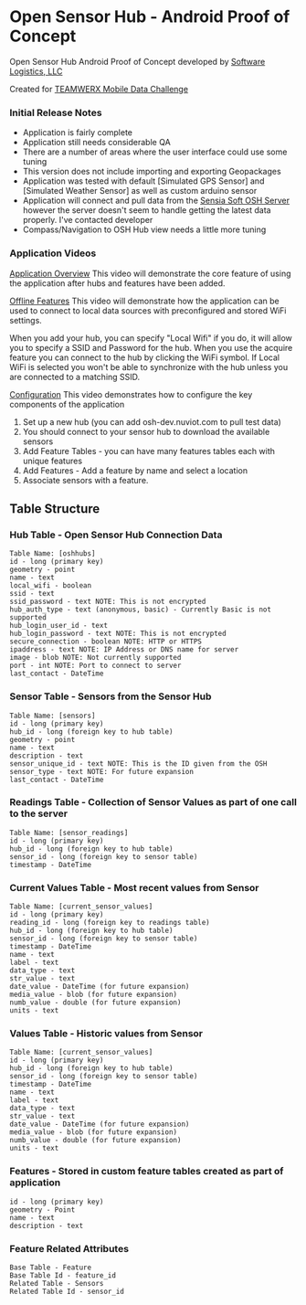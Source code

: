 
# Open Sensor Hub - Android Proof of Concept

Open Sensor Hub Android Proof of Concept developed by [Software Logistics, LLC](https://www.software-logistics.com)

Created for [TEAMWERX Mobile Data Challenge](https://www.teamwerx.org/mobile)

### Initial Release Notes
* Application is fairly complete
* Application still needs considerable QA
* There are a number of areas where the user interface could use some tuning
* This version does not include importing and exporting Geopackages
* Application was tested with default [Simulated GPS Sensor] and [Simulated Weather Sensor] as well as custom arduino sensor
* Application will connect and pull data from the [Sensia Soft OSH Server](http://sensiasoft.net:8181/demo.html) however the server doesn't seem to handle getting the latest data properly.  I've contacted developer
* Compass/Navigation to OSH Hub view needs a little more tuning

### Application Videos
[Application Overview](https://www.youtube.com/watch?v=xEC-0g7DYxo)
This video will demonstrate the core feature of using the application after hubs and features have been added.

[Offline Features](https://www.youtube.com/watch?v=BhRo8GbL5HU)
This video will demonstrate how the application can be used to connect to local data sources with preconfigured and stored WiFi settings.

When you add your hub, you can specify "Local Wifi" if you do, it will allow you to specify a SSID and Password for the hub.  When you use the acquire feature you can connect to the hub by clicking the WiFi symbol.  If Local WiFi is selected you won't be able to synchronize with the hub unless you are connected to a matching SSID.

[Configuration](https://www.youtube.com/watch?v=1bTbUfA2L-M)
This video demonstrates how to configure the key components of the application
1. Set up a new hub (you can add osh-dev.nuviot.com to pull test data)
2. You should connect to your sensor hub to download the available sensors
3. Add Feature Tables - you can have many features tables each with unique features
4. Add Features - Add a feature by name and select a location
5. Associate sensors with a feature.

## Table Structure
### Hub Table - Open Sensor Hub Connection Data
```
Table Name: [oshhubs]
id - long (primary key)
geometry - point
name - text
local_wifi - boolean
ssid - text
ssid_password - text NOTE: This is not encrypted
hub_auth_type - text (anonymous, basic) - Currently Basic is not supported
hub_login_user_id - text 
hub_login_password - text NOTE: This is not encrypted
secure_connection - boolean NOTE: HTTP or HTTPS
ipaddress - text NOTE: IP Address or DNS name for server
image - blob NOTE: Not currently supported
port - int NOTE: Port to connect to server
last_contact - DateTime 
```
### Sensor Table - Sensors from the Sensor Hub
```
Table Name: [sensors]
id - long (primary key)
hub_id - long (foreign key to hub table)
geometry - point
name - text
description - text
sensor_unique_id - text NOTE: This is the ID given from the OSH
sensor_type - text NOTE: For future expansion
last_contact - DateTime
```

### Readings Table - Collection of Sensor Values as part of one call to the server
```
Table Name: [sensor_readings]
id - long (primary key)
hub_id - long (foreign key to hub table)
sensor_id - long (foreign key to sensor table)
timestamp - DateTime
```
### Current Values Table - Most recent values from Sensor
```
Table Name: [current_sensor_values]
id - long (primary key)
reading_id - long (foreign key to readings table)
hub_id - long (foreign key to hub table)
sensor_id - long (foreign key to sensor table)
timestamp - DateTime
name - text
label - text
data_type - text
str_value - text
date_value - DateTime (for future expansion)
media_value - blob (for future expansion)
numb_value - double (for future expansion)
units - text
```

###  Values Table - Historic values from Sensor
```
Table Name: [current_sensor_values]
id - long (primary key)
hub_id - long (foreign key to hub table)
sensor_id - long (foreign key to sensor table)
timestamp - DateTime
name - text
label - text
data_type - text
str_value - text
date_value - DateTime (for future expansion)
media_value - blob (for future expansion)
numb_value - double (for future expansion)
units - text
```
### Features  - Stored in custom feature tables created as part of application
```
id - long (primary key)
geometry - Point
name - text
description - text
```
### Feature Related Attributes
```
Base Table - Feature
Base Table Id - feature_id
Related Table - Sensors
Related Table Id - sensor_id
``` 


